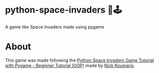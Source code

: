 # python-space-invaders 👾🕹️
A game like Space Invaders made using pygame

# About
This game was made following the [Python Space Invaders Game Tutorial with Pygame - Beginner Tutorial (OOP)](https://youtu.be/PFMoo_dvhyw?list=PL4NKE1UBtl_eUT7rpi8QPKluc0ihDDVNS&t=6853) made by [Nick Koumaris](https://www.youtube.com/@programmingwithnick).
